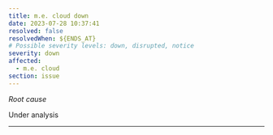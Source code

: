 ```yaml
---
title: m.e. cloud down
date: 2023-07-28 10:37:41
resolved: false
resolvedWhen: ${ENDS_AT}
# Possible severity levels: down, disrupted, notice
severity: down
affected:
  - m.e. cloud
section: issue
---
```


*Root cause*

Under analysis

---


